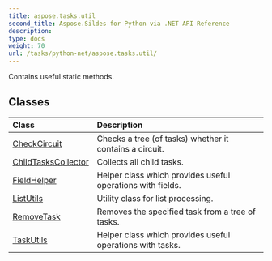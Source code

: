 ```yaml
---
title: aspose.tasks.util
second_title: Aspose.Sildes for Python via .NET API Reference
description: 
type: docs
weight: 70
url: /tasks/python-net/aspose.tasks.util/
---
```



Contains useful static methods.

## Classes
| Class | Description |
| :- | :- |
|[CheckCircuit](/tasks/python-net/aspose.tasks.util/checkcircuit/)|Checks a tree (of tasks) whether it contains a circuit.|
|[ChildTasksCollector](/tasks/python-net/aspose.tasks.util/childtaskscollector/)|Collects all child tasks.|
|[FieldHelper](/tasks/python-net/aspose.tasks.util/fieldhelper/)|Helper class which provides useful operations with fields.|
|[ListUtils](/tasks/python-net/aspose.tasks.util/listutils/)|Utility class for list processing.|
|[RemoveTask](/tasks/python-net/aspose.tasks.util/removetask/)|Removes the specified task from a tree of tasks.|
|[TaskUtils](/tasks/python-net/aspose.tasks.util/taskutils/)|Helper class which provides useful operations with tasks.|
